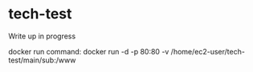 # tech-test

Write up in progress

docker run command: docker run -d -p 80:80 -v /home/ec2-user/tech-test/main/sub:/www <image id>
